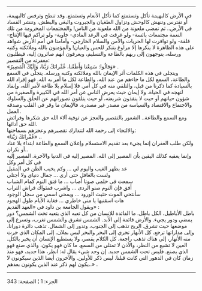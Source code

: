 ------------------------------------------------------------------------

في الأرض كالبهيمة تأكل وتستمتع كما تأكل الأنعام وتستمتع. وقد تنطح وترفس
كالبهيمة، أو تفترس وتنهش كالوحش وتزاول الطغيان والجبروت والبغي والبطش،
وتنشر الفساد في الأرض.. ثم تمضي ملعونة من الله ملعونة من الناس!
والمجتمعات المحرومة من تلك النعمة مجتمعات بائسة- ولو غرقت في الرغد
المادي- خاوية- ولو تراكم فيها الإنتاج- قلقة- ولو توافرت لها الحريات
والأمن والسلام الخارجي- وأمامنا في أمم الأرض شواهد على هذه الظاهرة لا
ينكرها إلا مراوغ يتنكر للحس والعيان! والمؤمنون بالله وملائكته وكتبه
ورسله، يتوجهون إلى ربهم بالطاعة والتسليم، ويعرفون أنهم صائرون إليه،
فيطلبون مغفرته من التقصير:  
«وَقالُوا: سَمِعْنا وَأَطَعْنا، غُفْرانَكَ رَبَّنا، وَإِلَيْكَ الْمَصِيرُ» .  
ويتجلى في هذه الكلمات أثر الإيمان بالله وملائكته وكتبه ورسله. يتجلى في
السمع والطاعة، السمع لكل ما جاءهم من عند الله، والطاعة لكل ما أمر به
الله. فهو إفراد الله بالسيادة كما ذكرنا من قبل، والتلقي منه في كل أمر.
فلا إسلام بلا طاعة لأمر الله، وإنفاذ لنهجه في الحياة. ولا إيمان حيث يعرض
الناس عن أمر الله في الكبيرة والصغيرة من شؤون حياتهم أو حيث لا ينفذون
شريعته، أو حيث يتلقون تصوراتهم عن الخلق والسلوك والاجتماع والاقتصاد
والسياسة من مصدر غير مصدره. فالإيمان ما وقر في القلب وصدقه العمل.  
ومع السمع والطاعة.. الشعور بالتقصير والعجز عن توفية آلاء الله حق شكرها
وفرائض الله حق أدائها.  
والالتجاء إلى رحمة الله لتتدارك تقصيرهم وعجزهم بسماحتها:  
«غُفْرانَكَ رَبَّنا» ..  
ولكن طلب الغفران إنما يجيء بعد تقديم الاستسلام وإعلان السمع والطاعة
ابتداء بلا عناد أو نكران..  
وإنما يعقبه كذلك اليقين بأن المصير إلى الله. المصير إليه في الدنيا
والآخرة. المصير إليه في كل أمر وكل  
غد بظهر الغيب واليوم لي ... وكم يخيب الظن في المقبل  
ولست بالغافل حتى أرى ... جمال دنياي ولا أجتلي  
سمعت في حلمي صوتا أصاب ... ما فتق النوم كمام الشباب  
أفق فإن النوم صنو الردى ... واشرب فمثواك فراش التراب  
سأنتحي الموت حثيث الورود ... ويمحي اسمي من سجل الوجود  
هات اسقنيها يا منى خاطري ... فغاية الأيام طول الهجود  
ويقول الجامعة بن داود في «العهد القديم» :  
باطل الأباطيل. الكل باطل. ما الفائدة للإنسان من كل تعبه الذي يتعبه تحت
الشمس؟ دور يمضي ودور يجيء. والأرض قائمة إلى الأبد. الشمس تشرق والشمس
تغرب، وتسرع إلى موضعها حيث تشرق. الريح تذهب إلى الجنوب، وتدور إلى
الشمال. تذهب دائرة دورانا، وإلى مداراتها ترجع. كل الأنهار تجري إلى البحر
والبحر ليس بملآن. إلى المكان الذي جرت منه الأنهار، إلى هناك تذهب راجعة.
كل الكلام يقصر، ولا يستطيع الإنسان أن يخبر بالكل. العين لا تشبع من
النظر، والأذن لا تمتلى من السمع. ما كان فهو يكون، والذي صنع فهو الذي
يصنع. فليس تحت الشمس جديد. إن وجد شيء يقال له: انظر، هذا جديد، فهو منذ
زمان كان في الدهور التي كانت قبلنا. ليس ذكر للأولين. والآخرون أيضا الذين
سيكونون لا يكون لهم ذكر عند الذين يكونون بعدهم..» .

------------------------------------------------------------------------

الجزء: 1 ¦ الصفحة: 343
